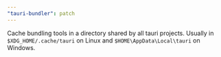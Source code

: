 ```yaml
---
"tauri-bundler": patch
---
```


Cache bundling tools in a directory shared by all tauri projects. Usually in `$XDG_HOME/.cache/tauri` on Linux and `$HOME\AppData\Local\tauri` on Windows.
